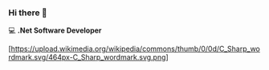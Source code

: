 ### Hi there 👋


💻 **.Net Software Developer**

[https://upload.wikimedia.org/wikipedia/commons/thumb/0/0d/C_Sharp_wordmark.svg/464px-C_Sharp_wordmark.svg.png]

